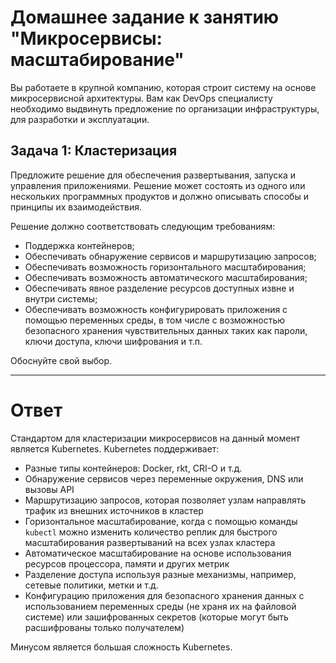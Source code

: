 
# Домашнее задание к занятию "Микросервисы: масштабирование"

Вы работаете в крупной компанию, которая строит систему на основе микросервисной архитектуры.
Вам как DevOps специалисту необходимо выдвинуть предложение по организации инфраструктуры, для разработки и эксплуатации.

## Задача 1: Кластеризация

Предложите решение для обеспечения развертывания, запуска и управления приложениями.
Решение может состоять из одного или нескольких программных продуктов и должно описывать способы и принципы их взаимодействия.

Решение должно соответствовать следующим требованиям:
- Поддержка контейнеров;
- Обеспечивать обнаружение сервисов и маршрутизацию запросов;
- Обеспечивать возможность горизонтального масштабирования;
- Обеспечивать возможность автоматического масштабирования;
- Обеспечивать явное разделение ресурсов доступных извне и внутри системы;
- Обеспечивать возможность конфигурировать приложения с помощью переменных среды, в том числе с возможностью безопасного хранения чувствительных данных таких как пароли, ключи доступа, ключи шифрования и т.п.

Обоснуйте свой выбор.

---

# Ответ

Стандартом для кластеризации микросервисов на данный момент является Kubernetes. Kubernetes поддерживает:

- Разные типы контейнеров: Docker, rkt, CRI-O и т.д.
- Обнаружение сервисов через переменные окружения, DNS или вызовы API
- Маршрутизацию запросов, которая позволяет узлам направлять трафик из внешних источников в кластер
- Горизонтальное масштабирование, когда с помощью команды `kubectl` можно изменить количество реплик для быстрого масштабирования развертываний на всех узлах кластера
- Автоматическое масштабирование на основе использования ресурсов процессора, памяти и других метрик
- Разделение доступа используя разные механизмы, например, сетевые политики, метки и т.д.
- Конфигурацию приложения для безопасного хранения данных с использованием переменных среды (не храня их на файловой системе) или зашифрованных секретов (которые могут быть расшифрованы только получателем)

Минусом является большая сложность Kubernetes.
